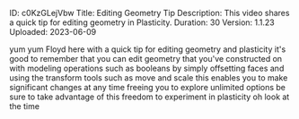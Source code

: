 ID: c0KzGLejVbw
Title: Editing Geometry Tip
Description: This video shares a quick tip for editing geometry in Plasticity.
Duration: 30
Version: 1.1.23
Uploaded: 2023-06-09

yum yum Floyd here with a quick tip for
editing geometry and plasticity it's
good to remember that you can edit
geometry that you've constructed on with
modeling operations such as booleans by
simply offsetting faces and using the
transform tools such as move and scale
this enables you to make significant
changes at any time freeing you to
explore unlimited options be sure to
take advantage of this freedom to
experiment in plasticity oh look at the
time

